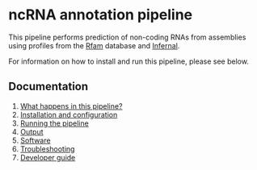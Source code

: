# ncRNA annotation pipeline

This pipeline performs prediction of non-coding RNAs from assemblies using profiles from the [Rfam](https://rfam.org/) database and [Infernal](http://eddylab.org/infernal/).

For information on how to install and run this pipeline, please see below. 

## Documentation 

1. [What happens in this pipeline?](docs/pipeline.md)
2. [Installation and configuration](docs/installation.md)
3. [Running the pipeline](docs/usage.md)
4. [Output](docs/output.md)
5. [Software](docs/software.md)
5. [Troubleshooting](docs/troubleshooting.md)
6. [Developer guide](docs/developer.md)
